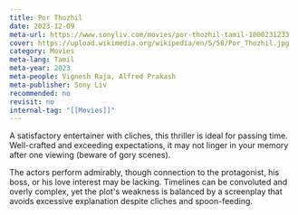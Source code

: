 ```yaml
---
title: Por Thozhil
date: 2023-12-09
meta-url: https://www.sonyliv.com/movies/por-thozhil-tamil-1000231233
cover: https://upload.wikimedia.org/wikipedia/en/5/58/Por_Thozhil.jpg
category: Movies
meta-lang: Tamil
meta-year: 2023
meta-people: Vignesh Raja, Alfred Prakash
meta-publisher: Sony Liv
recommended: no
revisit: no
internal-tag: "[[Movies]]"
---
```


A satisfactory entertainer with cliches, this thriller is ideal for passing time. Well-crafted and exceeding expectations, it may not linger in your memory after one viewing (beware of gory scenes).

The actors perform admirably, though connection to the protagonist, his boss, or his love interest may be lacking. Timelines can be convoluted and overly complex, yet the plot's weakness is balanced by a screenplay that avoids excessive explanation despite cliches and spoon-feeding.
